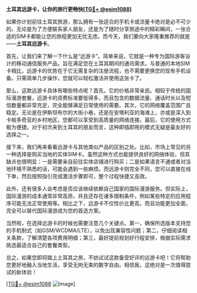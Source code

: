 **土耳其远游卡，让你的旅行更畅快[[TG💪+ @esim1088](https://t.me/s/esim1088)]**

如果你计划前往土耳其旅游，那么拥有一张适合的手机卡或流量卡绝对是必不可少的。无论是为了方便联系家人朋友，还是为了随时分享旅途中的精彩瞬间，一张合适的SIM卡都能让您的旅程更加无忧无虑。而今天，我们要向大家隆重推荐的就是——**土耳其远游卡**。

首先，让我们来了解一下什么是“远游卡”。简单来说，它就是一种专为国际游客设计的移动通信服务产品，旨在满足您在土耳其期间的通讯需求。与普通的本地SIM卡相比，远游卡的优势在于它无需复杂的注册流程，也不需要更换您的现有手机设备。只需简单几步操作，您就可以轻松激活并使用这张卡了。

那么，这款远游卡具体有哪些特点呢？首先，它的价格非常亲民。相较于传统的国际漫游套餐，远游卡的资费标准要低得多，而且包含的数据流量、通话时长以及短信数量都非常充足，完全能够满足日常使用的需要。其次，它的网络覆盖范围广且稳定。无论是在伊斯坦布尔的大街小巷，还是在安塔利亚的海滩上，亦或是深入到卡帕多奇亚的乡村地区，您都可以享受到高质量的网络连接。最后，它的使用方式极为便捷。对于初次来到土耳其的朋友而言，这种即插即用的模式无疑是最友好的选择之一。

接下来，我们再来看看远游卡与其他类似产品的区别之处。比如，市场上常见的另一种选择是购买当地的实体SIM卡。虽然这种方式也能提供良好的网络体验，但其缺点也很明显：一是需要亲自前往实体店铺进行购买；二是如果语言不通或者对当地环境不熟悉的话，可能会遇到一些麻烦。而远游卡则完全不同，您可以直接在线下单，然后按照指引完成激活步骤即可，整个过程快捷又高效。

此外，还有很多人会考虑是否应该继续依赖自己国家的国际漫游服务。但实际上，国际漫游的成本通常非常高昂，并且还存在诸多限制条件，例如某些特定的应用程序可能无法正常使用等。相比之下，远游卡不仅性价比更高，而且功能更加全面，完全可以替代国际漫游成为您的首选方案。

当然啦，在选择远游卡的时候也需要注意几个关键点。第一，确保所选版本支持您的手机制式（如GSM/WCDMA/LTE），以免出现兼容性问题；第二，仔细阅读相关条款，了解清楚各项费用明细；第三，最好提前规划好行程安排，根据实际需求挑选最适合自己的套餐类型。

总之，如果您即将踏上土耳其之旅，不妨试试这款备受好评的远游卡吧！它将帮助您更好地融入当地生活，享受无拘无束的数字自由。相信我，这绝对是一次值得尝试的新体验！

[[TG💪+ @esim1088](https://t.me/s/esim1088) ![Image](https://i.postimg.cc/4NQfJmqS/Snipaste-2025-05-13-00-14-12.png)]